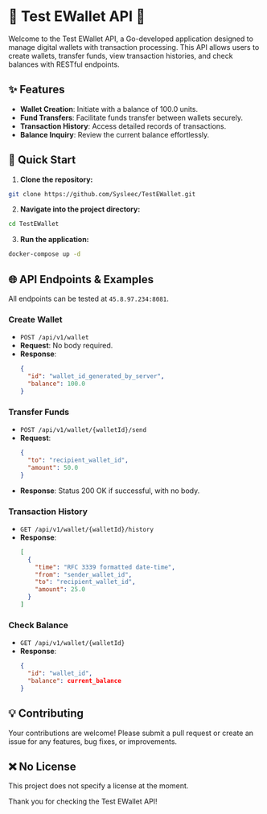 
# 🌟 Test EWallet API 🌟

Welcome to the Test EWallet API, a Go-developed application designed to manage digital wallets with transaction processing. This API allows users to create wallets, transfer funds, view transaction histories, and check balances with RESTful endpoints.

## ✨ Features

- **Wallet Creation**: Initiate with a balance of 100.0 units.
- **Fund Transfers**: Facilitate funds transfer between wallets securely.
- **Transaction History**: Access detailed records of transactions.
- **Balance Inquiry**: Review the current balance effortlessly.

## 🚀 Quick Start

1. **Clone the repository:**

```bash
git clone https://github.com/Sysleec/TestEWallet.git
```

2. **Navigate into the project directory:**

```bash
cd TestEWallet
```

3. **Run the application:**

```bash
docker-compose up -d
```

## 🌐 API Endpoints & Examples

All endpoints can be tested at `45.8.97.234:8081`.

### Create Wallet

- `POST /api/v1/wallet`
- **Request**: No body required.
- **Response**:
  ```json
  {
    "id": "wallet_id_generated_by_server",
    "balance": 100.0
  }
  ```

### Transfer Funds

- `POST /api/v1/wallet/{walletId}/send`
- **Request**:
  ```json
  {
    "to": "recipient_wallet_id",
    "amount": 50.0
  }
  ```
- **Response**: Status 200 OK if successful, with no body.

### Transaction History

- `GET /api/v1/wallet/{walletId}/history`
- **Response**:
  ```json
  [
    {
      "time": "RFC 3339 formatted date-time",
      "from": "sender_wallet_id",
      "to": "recipient_wallet_id",
      "amount": 25.0
    }
  ]
  ```

### Check Balance

- `GET /api/v1/wallet/{walletId}`
- **Response**:
  ```json
  {
    "id": "wallet_id",
    "balance": current_balance
  }
  ```

## 💡 Contributing

Your contributions are welcome! Please submit a pull request or create an issue for any features, bug fixes, or improvements.

## ❌ No License

This project does not specify a license at the moment.

Thank you for checking the Test EWallet API! 
